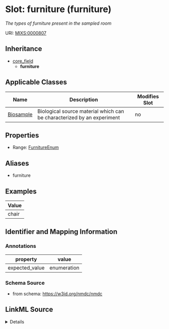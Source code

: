 # Slot: furniture (furniture)


_The types of furniture present in the sampled room_



URI: [MIXS:0000807](https://w3id.org/mixs/0000807)




## Inheritance

* [core_field](core_field.md)
    * **furniture**





## Applicable Classes

| Name | Description | Modifies Slot |
| --- | --- | --- |
[Biosample](Biosample.md) | Biological source material which can be characterized by an experiment |  no  |







## Properties

* Range: [FurnitureEnum](FurnitureEnum.md)



## Aliases


* furniture




## Examples

| Value |
| --- |
| chair |

## Identifier and Mapping Information





### Annotations

| property | value |
| --- | --- |
| expected_value | enumeration || occurrence | 1 |



### Schema Source


* from schema: https://w3id.org/nmdc/nmdc




## LinkML Source

<details>
```yaml
name: furniture
annotations:
  expected_value:
    tag: expected_value
    value: enumeration
  occurrence:
    tag: occurrence
    value: '1'
description: The types of furniture present in the sampled room
title: furniture
examples:
- value: chair
from_schema: https://w3id.org/nmdc/nmdc
aliases:
- furniture
rank: 1000
is_a: core field
slot_uri: MIXS:0000807
multivalued: false
alias: furniture
domain_of:
- Biosample
range: furniture_enum

```
</details>